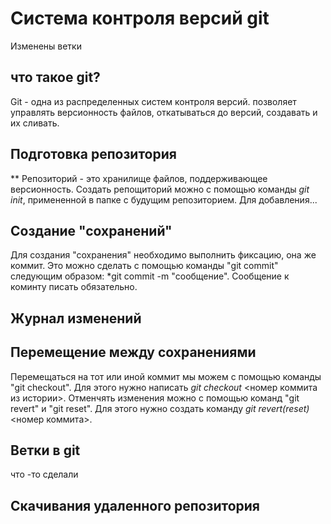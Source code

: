 # Система контроля версий git

Изменены ветки
## что такое git?

Git - одна из распределенных систем контроля версий. позволяет управлять версионность файлов, откатываться до версий, создавать и их сливать.

## Подготовка репозитория 

** Репозиторий - это хранилище файлов, поддерживающее версионность.
Создать репощиторий можно с помощью команды *git init*, примененной в папке с будущим репозиторием. Для добавления...

## Создание "сохранений"

Для создания "сохранения" необходимо выполнить фиксацию, она же коммит. Это можно сделать с помощью команды "git commit" следующим образом: *git commit -m "сообщение". Сообщение к коминту писать обязательно.

## Журнал изменений 

## Перемещение между сохранениями
Перемещаться на тот или иной коммит мы можем с помощью команды "git checkout". Для этого нужно написать *git checkout* <номер коммита из истории>.
Отменчять изменения можно с помощью команд "git revert" и "git reset". Для этого нужно создать команду *git revert(reset)* <номер коммита>.


## Ветки в git 
что -то сделали
## Скачивания удаленного репозитория 


